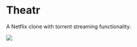 # Theatr
A Netflix clone with torrent streaming functionality.

![](https://i.imgur.com/Y65mdvp.png)
